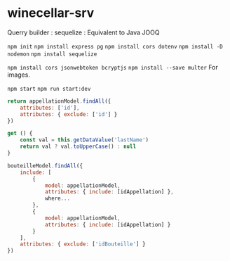 # winecellar-srv


Querry builder : sequelize : Equivalent to Java JOOQ

`npm init`
`npm install express pg`
`npm install cors dotenv`
`npm install -D nodemon`
`npm install sequelize`

`npm install cors jsonwebtoken bcryptjs`
`npm install --save multer` For images. 

`npm start`
`npm run start:dev`

```js
return appellationModel.findAll({
    attributes: ['id'],
    attributes: { exclude: ['id'] }
})
```


```js
get () {
    const val = this.getDataValue('lastName')
    return val ? val.toUpperCase() : null
}
```

```js
bouteilleModel.findAll({
    include: [
        {
            model: appellationModel,
            attributes: { include: [idAppellation] }, 
            where...
        },
        {
            model: appellationModel,
            attributes: { include: [idAppellation] }
        }
    ],
    attributes: { exclude: ['idBouteille'] }
})
```
